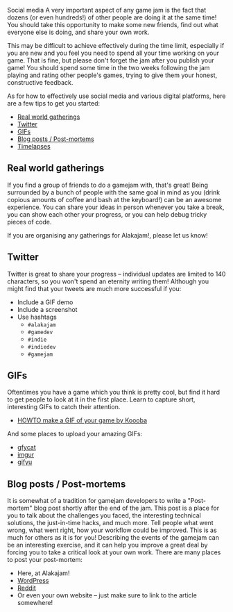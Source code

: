 Social media
A very important aspect of any game jam is the fact that dozens (or even hundreds!) of other people are doing it at the same time! You should take this opportunity to make some new friends, find out what everyone else is doing, and share your own work.

This may be difficult to achieve effectively during the time limit, especially if you are new and you feel you need to spend all your time working on your game. That is fine, but please don't forget the jam after you publish your game! You should spend some time in the two weeks following the jam playing and rating other people's games, trying to give them your honest, constructive feedback.

As for how to effectively use social media and various digital platforms, here are a few tips to get you started:

* [Real world gatherings](#irl)
* [Twitter](#twitter)
* [GIFs](#gifs)
* [Blog posts / Post-mortems](#blog)
* [Timelapses](/article/gjt-timelapses)

## <a name="irl"></a>Real world gatherings

If you find a group of friends to do a gamejam with, that's great! Being surrounded by a bunch of people with the same goal in mind as you (drink copious amounts of coffee and bash at the keyboard!) can be an awesome experience. You can share your ideas in person whenever you take a break, you can show each other your progress, or you can help debug tricky pieces of code.

If you are organising any gatherings for Alakajam!, please let us know!

## <a name="twitter"></a>Twitter

Twitter is great to share your progress – individual updates are limited to 140 characters, so you won't spend an eternity writing them! Although you might find that your tweets are much more successful if you:

* Include a GIF demo
* Include a screenshot
* Use hashtags
    * `#alakajam`
    * `#gamedev`
    * `#indie`
    * `#indiedev`
    * `#gamejam`

## <a name="gifs"></a>GIFs

Oftentimes you have a game which you think is pretty cool, but find it hard to get people to look at it in the first place. Learn to capture short, interesting GIFs to catch their attention.

* [HOWTO make a GIF of your game by Koooba](https://www.reddit.com/r/gamedev/comments/1am0do/howto_make_a_gif_of_your_game_screenshot_saturday/)

And some places to upload your amazing GIFs:

* [gfycat](https://gfycat.com/)
* [imgur](https://imgur.com/)
* [gifyu](https://gifyu.com/)

## <a name="blog"></a>Blog posts / Post-mortems

It is somewhat of a tradition for gamejam developers to write a "Post-mortem" blog post shortly after the end of the jam. This post is a place for you to talk about the challenges you faced, the interesting technical solutions, the just-in-time hacks, and much more. Tell people what went wrong, what went right, how your workflow could be improved. This is as much for others as it is for you! Describing the events of the gamejam can be an interesting exercise, and it can help you improve a great deal by forcing you to take a critical look at your own work. There are many places to post your post-mortem:

* Here, at Alakajam!
* [WordPress](https://wordpress.com/)
* [Reddit](https://reddit.com/)
* Or even your own website – just make sure to link to the article somewhere!
